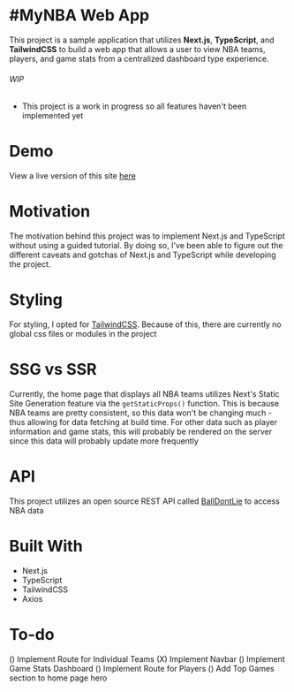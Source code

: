 # #MyNBA Web App
This project is a sample application that utilizes **Next.js**, **TypeScript**, and **TailwindCSS** to build a web app that allows a user to view NBA teams, players, and game stats from a centralized dashboard type experience. 

###### WIP
- This project is a work in progress so all features haven't been implemented yet

# Demo
View a live version of this site [here](https://my-nba-web-app.vercel.app/)

# Motivation
The motivation behind this project was to implement Next.js and TypeScript without using a guided tutorial. By doing so, I've been able to figure out the different caveats and gotchas of Next.js and TypeScript while developing the project.

# Styling
For styling, I opted for [TailwindCSS](https://tailwindcss.com/). Because of this, there are currently no global css files or modules in the project

# SSG vs SSR
Currently, the home page that displays all NBA teams utilizes Next's Static Site Generation feature via the `getStaticProps()` function. This is because NBA teams are pretty consistent, so this data won't be changing much - thus allowing for data fetching at build time. For other data such as player information and game stats, this will probably be rendered on the server since this data will probably update more frequently

# API
This project utilizes an open source REST API called [BallDontLie](https://www.balldontlie.io/#introduction) to access NBA data

# Built With
- Next.js
- TypeScript
- TailwindCSS
- Axios

# To-do
() Implement Route for Individual Teams
(X) Implement Navbar
() Implement Game Stats Dashboard
() Implement Route for Players
() Add Top Games section to home page hero